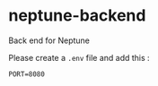# neptune-backend
Back end for Neptune

Please create a `.env` file and add this : 

```PORT=8080```
